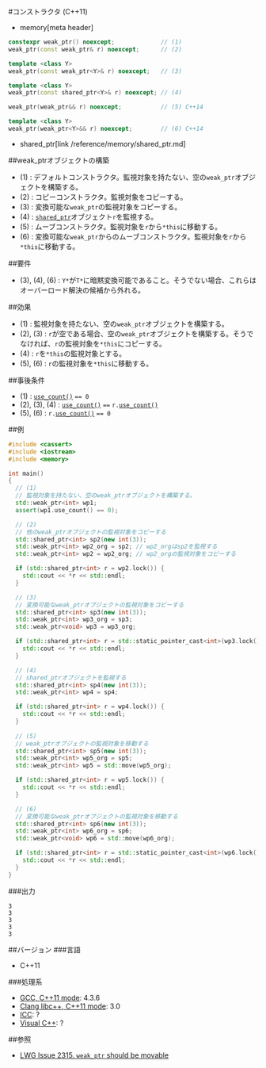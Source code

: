 #コンストラクタ (C++11)
* memory[meta header]

```cpp
constexpr weak_ptr() noexcept;             // (1)
weak_ptr(const weak_ptr& r) noexcept;      // (2)

template <class Y>
weak_ptr(const weak_ptr<Y>& r) noexcept;   // (3)

template <class Y>
weak_ptr(const shared_ptr<Y>& r) noexcept; // (4)

weak_ptr(weak_ptr&& r) noexcept;           // (5) C++14

template <class Y>
weak_ptr(weak_ptr<Y>&& r) noexcept;        // (6) C++14
```
* shared_ptr[link /reference/memory/shared_ptr.md]


##weak_ptrオブジェクトの構築
- (1) : デフォルトコンストラクタ。監視対象を持たない、空の`weak_ptr`オブジェクトを構築する。
- (2) : コピーコンストラクタ。監視対象をコピーする。
- (3) : 変換可能な`weak_ptr`の監視対象をコピーする。
- (4) : [`shared_ptr`](/reference/memory/shared_ptr.md)オブジェクト`r`を監視する。
- (5) : ムーブコンストラクタ。監視対象を`r`から`*this`に移動する。
- (6) : 変換可能な`weak_ptr`からのムーブコンストラクタ。監視対象を`r`から`*this`に移動する。

##要件
- (3), (4), (6) : `Y*`が`T*`に暗黙変換可能であること。そうでない場合、これらはオーバーロード解決の候補から外れる。


##効果
- (1) : 監視対象を持たない、空の`weak_ptr`オブジェクトを構築する。
- (2), (3) : `r`が空である場合、空の`weak_ptr`オブジェクトを構築する。そうでなければ、`r`の監視対象を`*this`にコピーする。
- (4) : `r`を`*this`の監視対象とする。
- (5), (6) : `r`の監視対象を`*this`に移動する。


##事後条件
- (1) : [`use_count()`](./use_count.md) `== 0`
- (2), (3), (4) : [`use_count()`](./use_count.md) `==` `r.`[`use_count()`](./use_count.md)
- (5), (6) : `r.`[`use_count()`](./use_count.md) `== 0`


##例
```cpp
#include <cassert>
#include <iostream>
#include <memory>

int main()
{
  // (1)
  // 監視対象を持たない、空のweak_ptrオブジェクトを構築する。
  std::weak_ptr<int> wp1;
  assert(wp1.use_count() == 0);

  // (2)
  // 他のweak_ptrオブジェクトの監視対象をコピーする
  std::shared_ptr<int> sp2(new int(3));
  std::weak_ptr<int> wp2_org = sp2; // wp2_orgはsp2を監視する
  std::weak_ptr<int> wp2 = wp2_org; // wp2_orgの監視対象をコピーする

  if (std::shared_ptr<int> r = wp2.lock()) {
    std::cout << *r << std::endl;
  }

  // (3)
  // 変換可能なweak_ptrオブジェクトの監視対象をコピーする
  std::shared_ptr<int> sp3(new int(3));
  std::weak_ptr<int> wp3_org = sp3;
  std::weak_ptr<void> wp3 = wp3_org;

  if (std::shared_ptr<int> r = std::static_pointer_cast<int>(wp3.lock())) {
    std::cout << *r << std::endl;
  }

  // (4)
  // shared_ptrオブジェクトを監視する
  std::shared_ptr<int> sp4(new int(3));
  std::weak_ptr<int> wp4 = sp4;

  if (std::shared_ptr<int> r = wp4.lock()) {
    std::cout << *r << std::endl;
  }
    
  // (5)
  // weak_ptrオブジェクトの監視対象を移動する
  std::shared_ptr<int> sp5(new int(3));
  std::weak_ptr<int> wp5_org = sp5;
  std::weak_ptr<int> wp5 = std::move(wp5_org);

  if (std::shared_ptr<int> r = wp5.lock()) {
    std::cout << *r << std::endl;
  }

  // (6)
  // 変換可能なweak_ptrオブジェクトの監視対象を移動する
  std::shared_ptr<int> sp6(new int(3));
  std::weak_ptr<int> wp6_org = sp6;
  std::weak_ptr<void> wp6 = std::move(wp6_org);

  if (std::shared_ptr<int> r = std::static_pointer_cast<int>(wp6.lock())) {
    std::cout << *r << std::endl;
  }
}
```

###出力
```
3
3
3
3
3
```

##バージョン
###言語
- C++11

###処理系
- [GCC, C++11 mode](/implementation.md#gcc): 4.3.6
- [Clang libc++, C++11 mode](/implementation.md#clang): 3.0
- [ICC](/implementation.md#icc): ?
- [Visual C++](/implementation.md#visual_cpp): ?

##参照
- [LWG Issue 2315. `weak_ptr` should be movable](http://www.open-std.org/jtc1/sc22/wg21/docs/lwg-defects.html#2315)

